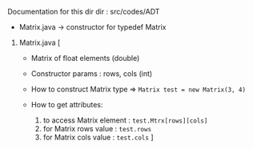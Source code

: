 Documentation for this dir
dir : src/codes/ADT

- Matrix.java -> constructor for typedef Matrix

1. Matrix.java [
    - Matrix of float elements (double)

    - Constructor params : rows, cols (int)

    - How to construct Matrix type => `Matrix test = new Matrix(3, 4)`
    - How to get attributes:
        1. to access Matrix element : `test.Mtrx[rows][cols]`
        2. for Matrix rows value : `test.rows`
        3. for Matrix cols value : `test.cols`
]
